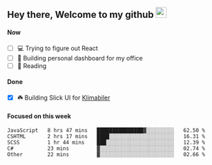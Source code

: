 ## Hey there, Welcome to my github <img src="https://media.giphy.com/media/hvRJCLFzcasrR4ia7z/giphy.gif" width="25px">

#### Now
- [ ] 💻 Trying to figure out React
- [ ] 🚀 Building personal dashboard for my office
- [ ] 📕 Reading

#### Done
- [x] ☘️ Building Slick UI for [Klimabiler](https://klimabiler.dk)
 
 #### Focused on this week
<!--START_SECTION:waka-->

```text
JavaScript   8 hrs 47 mins   ███████████████▓░░░░░░░░░   62.50 %
CSHTML       2 hrs 17 mins   ████░░░░░░░░░░░░░░░░░░░░░   16.31 %
SCSS         1 hr 44 mins    ███░░░░░░░░░░░░░░░░░░░░░░   12.39 %
C#           23 mins         ▓░░░░░░░░░░░░░░░░░░░░░░░░   02.74 %
Other        22 mins         ▓░░░░░░░░░░░░░░░░░░░░░░░░   02.66 %
```

<!--END_SECTION:waka-->

